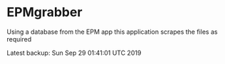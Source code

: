 # EPMgrabber
Using a database from the EPM app this application scrapes the files as required


Latest backup: Sun Sep 29 01:41:01 UTC 2019
